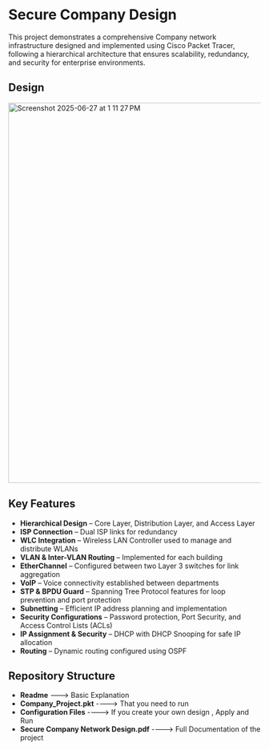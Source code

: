 # Secure Company Design

This project demonstrates a comprehensive Company network infrastructure designed and implemented using Cisco Packet Tracer, following a hierarchical architecture that ensures scalability, redundancy, and security for enterprise environments.

## Design

<img width="759" alt="Screenshot 2025-06-27 at 1 11 27 PM" src="https://github.com/user-attachments/assets/d3d8d673-663d-47f0-9ec6-2ebb372f9fcb" />


## Key Features

- **Hierarchical Design** – Core Layer, Distribution Layer, and Access Layer
- **ISP Connection** – Dual ISP links for redundancy
- **WLC Integration** – Wireless LAN Controller used to manage and distribute WLANs
- **VLAN & Inter-VLAN Routing** – Implemented for each building
- **EtherChannel** – Configured between two Layer 3 switches for link aggregation
- **VoIP** – Voice connectivity established between departments
- **STP & BPDU Guard** – Spanning Tree Protocol features for loop prevention and port protection
- **Subnetting** – Efficient IP address planning and implementation
- **Security Configurations** – Password protection, Port Security, and Access Control Lists (ACLs)
- **IP Assignment & Security** – DHCP with DHCP Snooping for safe IP allocation
- **Routing** – Dynamic routing configured using OSPF


## Repository Structure

- **Readme** ---> Basic Explanation
- **Company_Project.pkt** ----> That you need to run
- **Configuration Files** ----> If you create your own design , Apply and Run
- **Secure Company Network Design.pdf** ----> Full Documentation of the project

